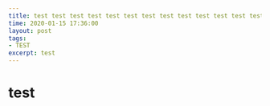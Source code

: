```yaml
---
title: test test test test test test test test test test test test test test test test
time: 2020-01-15 17:36:00
layout: post
tags:
- TEST
excerpt: test
---
```


# test